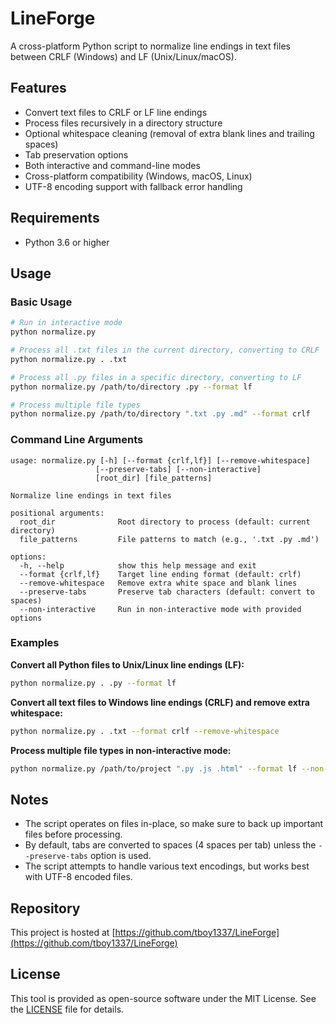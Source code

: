 # LineForge

A cross-platform Python script to normalize line endings in text files between CRLF (Windows) and LF (Unix/Linux/macOS).

## Features

- Convert text files to CRLF or LF line endings
- Process files recursively in a directory structure
- Optional whitespace cleaning (removal of extra blank lines and trailing spaces)
- Tab preservation options
- Both interactive and command-line modes
- Cross-platform compatibility (Windows, macOS, Linux)
- UTF-8 encoding support with fallback error handling

## Requirements

- Python 3.6 or higher

## Usage

### Basic Usage

```bash
# Run in interactive mode
python normalize.py

# Process all .txt files in the current directory, converting to CRLF
python normalize.py . .txt

# Process all .py files in a specific directory, converting to LF
python normalize.py /path/to/directory .py --format lf

# Process multiple file types
python normalize.py /path/to/directory ".txt .py .md" --format crlf
```

### Command Line Arguments

```
usage: normalize.py [-h] [--format {crlf,lf}] [--remove-whitespace] 
                   [--preserve-tabs] [--non-interactive]
                   [root_dir] [file_patterns]

Normalize line endings in text files

positional arguments:
  root_dir              Root directory to process (default: current directory)
  file_patterns         File patterns to match (e.g., '.txt .py .md')

options:
  -h, --help            show this help message and exit
  --format {crlf,lf}    Target line ending format (default: crlf)
  --remove-whitespace   Remove extra white space and blank lines
  --preserve-tabs       Preserve tab characters (default: convert to spaces)
  --non-interactive     Run in non-interactive mode with provided options
```

### Examples

**Convert all Python files to Unix/Linux line endings (LF):**
```bash
python normalize.py . .py --format lf
```

**Convert all text files to Windows line endings (CRLF) and remove extra whitespace:**
```bash
python normalize.py . .txt --format crlf --remove-whitespace
```

**Process multiple file types in non-interactive mode:**
```bash
python normalize.py /path/to/project ".py .js .html" --format lf --non-interactive
```

## Notes

- The script operates on files in-place, so make sure to back up important files before processing.
- By default, tabs are converted to spaces (4 spaces per tab) unless the `--preserve-tabs` option is used.
- The script attempts to handle various text encodings, but works best with UTF-8 encoded files.

## Repository

This project is hosted at [https://github.com/tboy1337/LineForge](https://github.com/tboy1337/LineForge)

## License

This tool is provided as open-source software under the MIT License. See the [LICENSE](LICENSE.txt) file for details. 